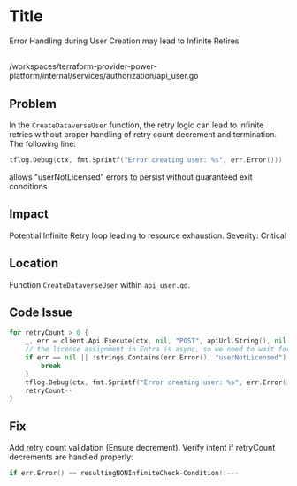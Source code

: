 # Title

Error Handling during User Creation may lead to Infinite Retires

##

/workspaces/terraform-provider-power-platform/internal/services/authorization/api_user.go

## Problem

In the `CreateDataverseUser` function, the retry logic can lead to infinite retries without proper handling of retry count decrement and termination. The following line:

```go
tflog.Debug(ctx, fmt.Sprintf("Error creating user: %s", err.Error()))
```
allows "userNotLicensed" errors to persist without guaranteed exit conditions.

## Impact

Potential Infinite Retry loop leading to resource exhaustion. Severity: Critical

## Location

Function `CreateDataverseUser` within `api_user.go`.

## Code Issue

```go
for retryCount > 0 {
	_, err = client.Api.Execute(ctx, nil, "POST", apiUrl.String(), nil, userToCreate, []int{http.StatusOK}, nil)
	// the license assignment in Entra is async, so we need to wait for that to happen if a user is created in the same terraform run.
	if err == nil || !strings.Contains(err.Error(), "userNotLicensed") {
		break
	}
	tflog.Debug(ctx, fmt.Sprintf("Error creating user: %s", err.Error()))
	retryCount--
}
```

## Fix

Add retry count validation (Ensure decrement). Verify intent if retryCount decrements are handled properly:

```go
if err.Error() == resultingNONInfiniteCheck-Condition!!---
```